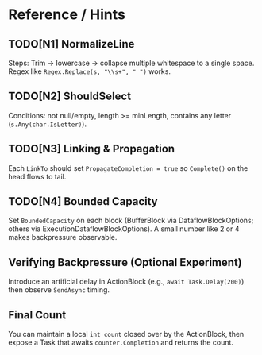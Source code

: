 # Reference / Hints

## TODO[N1] NormalizeLine
Steps: Trim -> lowercase -> collapse multiple whitespace to a single space. Regex like `Regex.Replace(s, "\\s+", " ")` works.

## TODO[N2] ShouldSelect
Conditions: not null/empty, length >= minLength, contains any letter (`s.Any(char.IsLetter)`).

## TODO[N3] Linking & Propagation
Each `LinkTo` should set `PropagateCompletion = true` so `Complete()` on the head flows to tail.

## TODO[N4] Bounded Capacity
Set `BoundedCapacity` on each block (BufferBlock via DataflowBlockOptions; others via ExecutionDataflowBlockOptions). A small number like 2 or 4 makes backpressure observable.

## Verifying Backpressure (Optional Experiment)
Introduce an artificial delay in ActionBlock (e.g., `await Task.Delay(200)`) then observe `SendAsync` timing.

## Final Count
You can maintain a local `int count` closed over by the ActionBlock, then expose a Task that awaits `counter.Completion` and returns the count.
